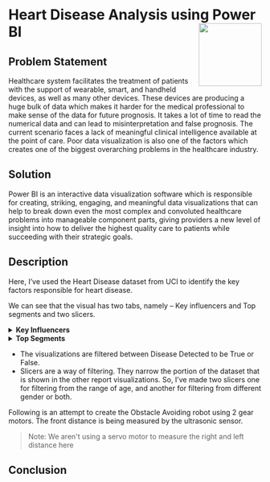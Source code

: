 <h1>Heart Disease Analysis using Power BI <img width=125 align=right src="https://img.shields.io/badge/PowerBI-F2C811?style=for-the-badge&logo=Power%20BI&logoColor=white"></h1>

## Problem Statement

Healthcare system facilitates the treatment of patients with the support of wearable, smart, and handheld devices, as well as many other devices. These devices are producing a huge bulk of data which makes it harder for the medical professional to make sense of the data for future prognosis. It takes a lot of time to read the numerical data and can lead to misinterpretation and false prognosis. The current scenario faces a lack of meaningful clinical intelligence available at the point of care. Poor data visualization is also one of the factors which creates one of the biggest overarching problems in the healthcare industry.

## Solution

Power BI is an interactive data visualization software which is responsible for creating, striking, engaging, and meaningful data visualizations that can help to break down even the most complex and convoluted healthcare problems into manageable component parts, giving providers a new level of insight into how to deliver the highest quality care to patients while succeeding with their strategic goals.

## Description

Here, I’ve used the Heart Disease dataset from UCI to identify the key factors responsible for heart disease.

We can see that the visual has two tabs, namely – Key influencers and Top segments and two slicers.

<details><summary><b>Key Influencers</b></summary> 
   
   1. The key influencers tab displays the key factors affecting the value selected. In our case, the top factor that results in positive diagnosis of Heart Disease is Exercise Induced Angina. 
   2. On the other side there may be a column chart or a scatter plot showing the distribution of the selected factor.
   3. We can see a ring around each influencer’s bubble, which represents the approximate percentage of data that influencer contains. The more of the bubble the ring circles, the more data it contains.
   4. We can select different factors to observe their effect on the diagnosis of disease.
</details>
 
<details><summary><b>Top Segments</b></summary>   
   
   1. The top segments tab displays the top segments that are identified by Power BI from the dataset for the metric selected.
   2. It initially shows the overview of all the segments. These segments are ranked by the heart disease detected (True/False) and the number of patients (population size). The higher the bubble the more the percentage of disease detected (True/False). 
   3. The size of the bubble represents the number of patients within the segment.
   4. We can select a bubble which then displays the details of the segment.
</details>
   
- The visualizations are filtered between Disease Detected to be True or False.
- Slicers are a way of filtering. They narrow the portion of the dataset that is shown in the other report visualizations. 
  So, I’ve made two slicers one for filtering from the range of age, and another for filtering from different gender or both.

<div>
   <p>Following is an attempt to create the Obstacle Avoiding robot using 2 gear motors. The front distance is being measured by the ultrasonic sensor.</p>
  
  >Note: We aren't using a servo motor to measure the right and left distance here
   
## Conclusion
